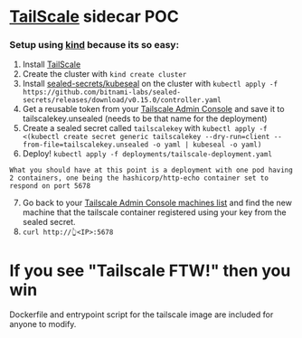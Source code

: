 # [TailScale](https://tailscale.com)  sidecar POC

### Setup using [kind](https://kind.sigs.k8s.io) because its so easy:
  1) Install [TailScale](https://tailscale.com)
  2) Create the cluster with `kind create cluster`
  3) Install [sealed-secrets/kubeseal](https://github.com/bitnami-labs/sealed-secrets) on the cluster with `kubectl apply -f https://github.com/bitnami-labs/sealed-secrets/releases/download/v0.15.0/controller.yaml`
  4) Get a reusable token from your [Tailscale Admin Console](https://login.tailscale.com/admin/authkeys) and save it to tailscalekey.unsealed (needs to be that name for the deployment)
  5) Create a sealed secret called `tailscalekey` with `kubectl apply -f  <(kubectl create secret generic tailscalekey --dry-run=client --from-file=tailscalekey.unsealed -o yaml | kubeseal -o yaml)` 
  6) Deploy! `kubectl apply -f deployments/tailscale-deployment.yaml`
     
 `What you should have at this point is a deployment with one pod having 2 containers, one being the hashicorp/http-echo container set to respond on port 5678`

  7) Go back to your [Tailscale Admin Console machines list](https://login.tailscale.com/admin/machines) and find the new machine that the tailscale container registered using your key from the sealed secret.
  8) `curl http://👆<IP>:5678`

# If you see "Tailscale FTW!" then you win

Dockerfile and entrypoint script for the tailscale image are included for anyone to modify.


